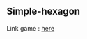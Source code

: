 <h2> Simple-hexagon </h2>
Link game : <a href = "https://prima20.github.io/Simple-hexagon/"> here </a> 
